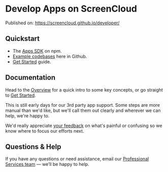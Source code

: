 # Develop Apps on ScreenCloud

Published on: https://screencloud.github.io/developer/

## Quickstart

- The [Apps SDK](https://www.npmjs.com/package/@screencloud/apps-sdk) on npm.
- [Example codebases](https://github.com/screencloud/developer/tree/master/examples) here in Github.
- [Get Started](https://screencloud.github.io/developer/get-started) guide.

## Documentation

Head to the [Overview](https://screencloud.github.io/developer/overview) for a quick intro to some key concepts, or go straight to [Get Started](https://screencloud.github.io/developer/get-started).

This is still early days for our 3rd party app support. Some steps are more manual than we'd like, but we'll call them out clearly and wherever we can help, we're happy to.

We'd really appreciate [your feedback](mailto:proservices@screencloud.io) on what's painful or confusing so we know where to focus our efforts next.

## Questions & Help

If you have any questions or need assistance, email our [Professional Services team](mailto:proservices@screencloud.io) — we’ll be happy to help.
